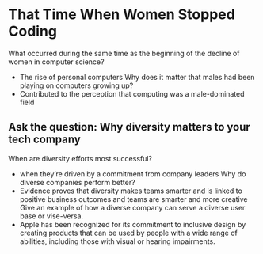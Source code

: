 # That Time When Women Stopped Coding
What occurred during the same time as the beginning of the decline of women in computer science?
  - The rise of personal computers
Why does it matter that males had been playing on computers growing up?
  - Contributed to the perception that computing was a male-dominated field

## Ask the question: Why diversity matters to your tech company
When are diversity efforts most successful?
  - when they’re driven by a commitment from company leaders
Why do diverse companies perform better?
  - Evidence proves that diversity makes teams smarter and is linked to positive business outcomes and teams are smarter and more creative 
Give an example of how a diverse company can serve a diverse user base or vise-versa. 
  - Apple has been recognized for its commitment to inclusive design by creating products that can be used by people with a wide range of abilities, including those with visual or hearing impairments.